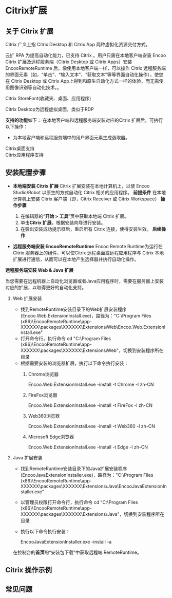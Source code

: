 # Citrix扩展

## 关于 Citrix 扩展

Citrix 广义上指 Citrix Desktop 和 Citrix App 两种虚拟化资源交付方式。

云扩 RPA 为提高自动化能力，已支持 Citrix 。用户只需在本地客户端安装 Encoo Citrix 扩展及远程服务端（Citrix Desktop 或 Citrix Apps）安装 EncooRemoteRuntime 后，像使用本地客户端一样，可以操作 Citrix 远程服务端的界面元素（如，“单击”、“输入文本”、“获取文本”等等界面自动化操作），使您在 Citrix Desktop 或 Citrix App上得到和原生自动化方式一样的体验，而无需使用图像识别等自动化技术。。







Citrix StoreFont(收藏夹、桌面、应用程序)

Citrix Desktop为远程虚拟桌面，类似于RDP




**支持的功能**如下：
在本地客户端和远程服务端安装对应的Citrix 扩展后，可执行以下操作：
- 为本地客户端和远程服务端中的用户界面元素生成选取器。

Citrix桌面支持    
Citrix应用程序支持



## 安装配置步骤

- **本地端安装 Citrix 扩展**
Citrix 扩展安装在本地计算机上，以使 Encoo Studio/Robot 以原生的方式自动化 Citrix 相关的应用程序。
**前提条件**
在本地计算机上安装 Citrix 客户端（即，Citrix Receiver 或 Citrix Workspace）
**操作步骤**
  1. 在编辑器的“**开始 > 工具**”页中获取本地端 Citrix 扩展。
  2. 单击**Citrix 扩展**，根据安装向导进行安装。
  3. 在弹出安装成功提示框后，重启所有 Citrix 连接，使得安装生效。
**后续操作**
  

- **远程服务端安装 EncooRemoteRuntime**
Encoo Remote Runtime为运行在 Citrix 服务器上的组件，可以使Citrix 远程桌面或远程应用程序与 Citrix 本地扩展进行通信，从而可以在本地产生选择器并执行自动化操作。 

**远程服务端安装 Web & Java 扩展**
   
当您需要在远程机器上自动化浏览器或者Java应用程序时，需要在服务器上安装对应的扩展，以取得更好的自动化支持。

1. Web 扩展安装
    - 找到RemoteRuntime安装目录下的Web扩展安装程序(Encoo.Web.ExtensionInstall.exe)，路径为："C:\Program Files (x86)\EncooRemoteRuntime\app-XXXXXX\packages\XXXXXX\Extensions\Web\Encoo.Web.ExtensionInstall.exe"
    - 打开命令行，执行命令 cd "C:\Program Files (x86)\EncooRemoteRuntime\app-XXXXXX\packages\XXXXXX\Extensions\Web\"，切换到安装程序所在目录
    - 根据需要安装的浏览器扩展，执行以下命令执行安装：
        1. Chrome浏览器

            Encoo.Web.ExtensionInstall.exe -install -t Chrome -l zh-CN

        2. FireFox浏览器

            Encoo.Web.ExtensionInstall.exe -install -t FireFox -l zh-CN

        3. Web360浏览器

            Encoo.Web.ExtensionInstall.exe -install -t Web360 -l zh-CN

        4. Microsoft Edge浏览器

            Encoo.Web.ExtensionInstall.exe -install -t Edge -l zh-CN

2. Java 扩展安装
    - 找到RemoteRuntime安装目录下的Java扩展安装程序(EncooJavaExtensionInstaller.exe)，路径为："C:\Program Files (x86)\EncooRemoteRuntime\app-XXXXXX\packages\XXXXXX\Extensions\Java\EncooJavaExtensionInstaller.exe"
    - 以管理员权限打开命令行，执行命令 cd "C:\Program Files (x86)\EncooRemoteRuntime\app-XXXXXX\packages\XXXXXX\Extensions\Java\"，切换到安装程序所在目录
    - 执行以下命令执行安装：

        EncooJavaExtensionInstaller.exe -install -a



   
   在控制台的**首页**的“安装包下载”中获取远程端 RemoteRuntime。

##  Citrix 操作示例


## 常见问题